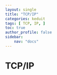 ```yaml
---
layout: single
title: "TCP/IP"
categories: keduit
tags: [ TCP, IP, ]
toc: true 
author_profile: false
sidebar:
    nav: "docs"
---
```


# TCP/IP